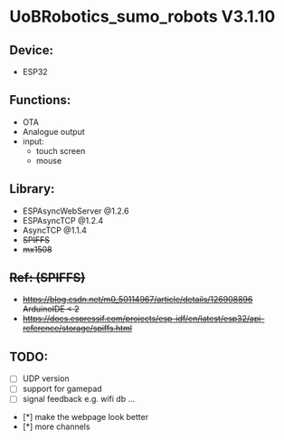 # UoBRobotics_sumo_robots V3.1.10

## Device:
* ESP32

## Functions:
* OTA
* Analogue output
* input:
  * touch screen
  * mouse 

## Library:
* ESPAsyncWebServer @1.2.6
* ESPAsyncTCP @1.2.4
* AsyncTCP @1.1.4
* <del>SPIFFS
* <del>mx1508

## <del>Ref: (SPIFFS)
* <del>https://blog.csdn.net/m0_50114967/article/details/126908896 ArduinoIDE < 2
* <del>https://docs.espressif.com/projects/esp-idf/en/latest/esp32/api-reference/storage/spiffs.html

## TODO:
- [ ] UDP version
- [ ] support for gamepad
- [ ] signal feedback e.g. wifi db ...
- [*] make the webpage look better
- [*] more channels

